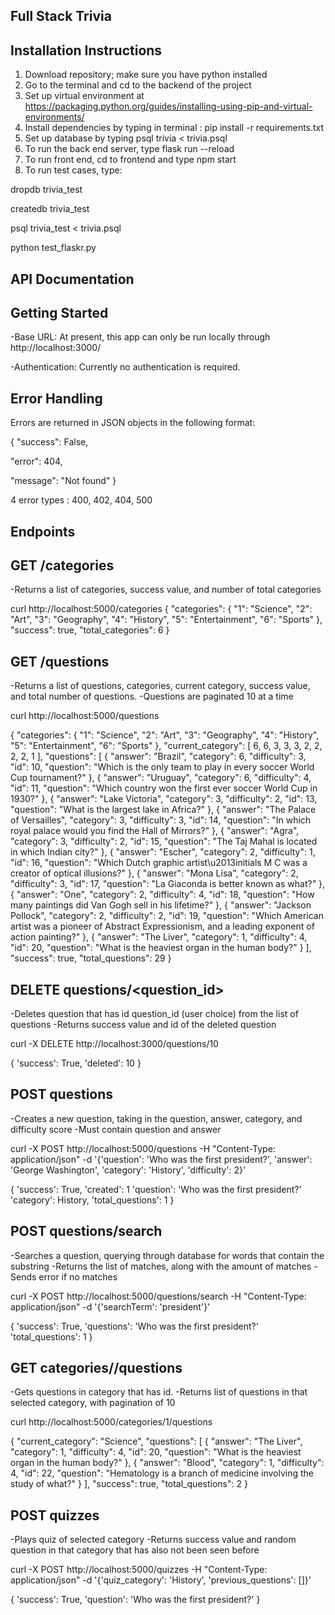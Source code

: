 ## Full Stack Trivia



## Installation Instructions

1. Download repository; make sure you have python installed
2. Go to the terminal and cd to the backend of the project
3. Set up virtual environment at https://packaging.python.org/guides/installing-using-pip-and-virtual-environments/
4. Install dependencies by typing in terminal : pip install -r requirements.txt
5. Set up database by typing psql trivia < trivia.psql
6. To run the back end server, type flask run --reload
7. To run front end, cd to frontend and type npm start
8. To run test cases, type:

dropdb trivia_test


createdb trivia_test


psql trivia_test < trivia.psql


python test_flaskr.py



## API Documentation

## Getting Started

-Base URL: At present, this app can only be run locally through http://localhost:3000/ 


-Authentication: Currently no authentication is required.

## Error Handling

Errors are returned in JSON objects in the following format:

{
"success": False,


"error": 404,


"message": "Not found"
}



4 error types : 400, 402, 404, 500


## Endpoints

## GET /categories

-Returns a list of categories, success value, and number of total categories

curl http://localhost:5000/categories
{
  "categories": {
    "1": "Science", 
    "2": "Art", 
    "3": "Geography", 
    "4": "History", 
    "5": "Entertainment", 
    "6": "Sports"
  }, 
  "success": true, 
  "total_categories": 6
}


## GET /questions

-Returns a list of questions, categories, current category, success value, and total number of questions.
-Questions are paginated 10 at a time

curl http://localhost:5000/questions

{
  "categories": {
    "1": "Science", 
    "2": "Art", 
    "3": "Geography", 
    "4": "History", 
    "5": "Entertainment", 
    "6": "Sports"
  }, 
  "current_category": [
    6, 
    6, 
    3, 
    3, 
    3, 
    2, 
    2, 
    2, 
    2, 
    1
  ], 
  "questions": [
    {
      "answer": "Brazil", 
      "category": 6, 
      "difficulty": 3, 
      "id": 10, 
      "question": "Which is the only team to play in every soccer World Cup tournament?"
    }, 
    {
      "answer": "Uruguay", 
      "category": 6, 
      "difficulty": 4, 
      "id": 11, 
      "question": "Which country won the first ever soccer World Cup in 1930?"
    }, 
    {
      "answer": "Lake Victoria", 
      "category": 3, 
      "difficulty": 2, 
      "id": 13, 
      "question": "What is the largest lake in Africa?"
    }, 
    {
      "answer": "The Palace of Versailles", 
      "category": 3, 
      "difficulty": 3, 
      "id": 14, 
      "question": "In which royal palace would you find the Hall of Mirrors?"
    }, 
    {
      "answer": "Agra", 
      "category": 3, 
      "difficulty": 2, 
      "id": 15, 
      "question": "The Taj Mahal is located in which Indian city?"
    }, 
    {
      "answer": "Escher", 
      "category": 2, 
      "difficulty": 1, 
      "id": 16, 
      "question": "Which Dutch graphic artist\u2013initials M C was a creator of optical illusions?"
    }, 
    {
      "answer": "Mona Lisa", 
      "category": 2, 
      "difficulty": 3, 
      "id": 17, 
      "question": "La Giaconda is better known as what?"
    }, 
    {
      "answer": "One", 
      "category": 2, 
      "difficulty": 4, 
      "id": 18, 
      "question": "How many paintings did Van Gogh sell in his lifetime?"
    }, 
    {
      "answer": "Jackson Pollock", 
      "category": 2, 
      "difficulty": 2, 
      "id": 19, 
      "question": "Which American artist was a pioneer of Abstract Expressionism, and a leading exponent of action painting?"
    }, 
    {
      "answer": "The Liver", 
      "category": 1, 
      "difficulty": 4, 
      "id": 20, 
      "question": "What is the heaviest organ in the human body?"
    }
  ], 
  "success": true, 
  "total_questions": 29
}


## DELETE questions/<question_id>
-Deletes question that has id question_id (user choice) from the list of questions
-Returns success value and id of the deleted question

curl -X DELETE http://localhost:3000/questions/10

{
     'success': True,
     'deleted': 10
}


## POST questions
-Creates a new question, taking in the question, answer, category, and difficulty score
-Must contain question and answer

curl -X POST http://localhost:5000/questions -H "Content-Type: application/json" -d '{'question': 'Who was the first president?', 'answer': 'George Washington', 'category': 'History', 'difficulty': 2}'

{
  'success': True,
  'created': 1
  'question': 'Who was the first president?'
  'category': History,
  'total_questions': 1
}


## POST questions/search
-Searches a question, querying through database for words that contain the substring
-Returns the list of matches, along with the amount of matches
-Sends error if no matches

curl -X POST http://localhost:5000/questions/search -H "Content-Type: application/json" -d '{'searchTerm': 'president'}'

{
  'success': True,
  'questions': 'Who was the first president?'
  'total_questions': 1
}


## GET categories/<id>/questions 
-Gets questions in category that has id.
-Returns list of questions in that selected category, with pagination of 10

curl http://localhost:5000/categories/1/questions
  
{
  "current_category": "Science", 
  "questions": [
    {
      "answer": "The Liver", 
      "category": 1, 
      "difficulty": 4, 
      "id": 20, 
      "question": "What is the heaviest organ in the human body?"
    }, 
    {
      "answer": "Blood", 
      "category": 1, 
      "difficulty": 4, 
      "id": 22, 
      "question": "Hematology is a branch of medicine involving the study of what?"
    }
  ], 
  "success": true, 
  "total_questions": 2
}
  
  
## POST quizzes
-Plays quiz of selected category
-Returns success value and random question in that category that has also not been seen before

curl -X POST http://localhost:5000/quizzes -H "Content-Type: application/json" -d '{'quiz_category': 'History', 'previous_questions': []}'

{
  'success': True,
  'question': 'Who was the first president?'
}
